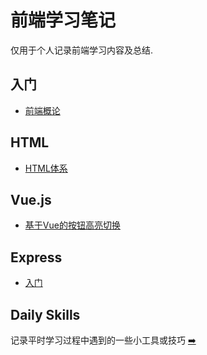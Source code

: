 #  前端学习笔记
仅用于个人记录前端学习内容及总结.

## 入门
- [前端概论](./introduction/index.md)

## HTML
- [HTML体系](./html/index.md)

## Vue.js
- [基于Vue的按钮高亮切换](./vue/01-btn-focus.vue)

## Express
- [入门](./express/01-express-tpl.md)


## Daily Skills
记录平时学习过程中遇到的一些小工具或技巧 [➡️](./daily-skills/index.md)
